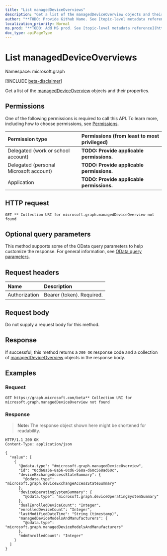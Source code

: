```yaml
---
title: "List managedDeviceOverviews"
description: "Get a list of the managedDeviceOverview objects and their properties."
author: "**TODO: Provide Github Name. See [topic-level metadata reference](https://msgo.azurewebsites.net/add/document/guidelines/metadata.html#topic-level-metadata)**"
localization_priority: Normal
ms.prod: "**TODO: Add MS prod. See [topic-level metadata reference](https://msgo.azurewebsites.net/add/document/guidelines/metadata.html#topic-level-metadata)**"
doc_type: apiPageType
---
```


# List managedDeviceOverviews
Namespace: microsoft.graph

[!INCLUDE [beta-disclaimer](../../includes/beta-disclaimer.md)]

Get a list of the [managedDeviceOverview](../resources/manageddeviceoverview.md) objects and their properties.

## Permissions
One of the following permissions is required to call this API. To learn more, including how to choose permissions, see [Permissions](/graph/permissions-reference).

|Permission type|Permissions (from least to most privileged)|
|:---|:---|
|Delegated (work or school account)|**TODO: Provide applicable permissions.**|
|Delegated (personal Microsoft account)|**TODO: Provide applicable permissions.**|
|Application|**TODO: Provide applicable permissions.**|

## HTTP request

<!-- {
  "blockType": "ignored"
}
-->
``` http
GET ** Collection URI for microsoft.graph.managedDeviceOverview not found
```

## Optional query parameters
This method supports some of the OData query parameters to help customize the response. For general information, see [OData query parameters](/graph/query-parameters).

## Request headers
|Name|Description|
|:---|:---|
|Authorization|Bearer {token}. Required.|

## Request body
Do not supply a request body for this method.

## Response

If successful, this method returns a `200 OK` response code and a collection of [managedDeviceOverview](../resources/manageddeviceoverview.md) objects in the response body.

## Examples

### Request
<!-- {
  "blockType": "request",
  "name": "list_manageddeviceoverview"
}
-->
``` http
GET https://graph.microsoft.com/beta** Collection URI for microsoft.graph.managedDeviceOverview not found
```


### Response
>**Note:** The response object shown here might be shortened for readability.
<!-- {
  "blockType": "response",
  "truncated": true,
  "@odata.type": "Collection(microsoft.graph.managedDeviceOverview)"
}
-->
``` http
HTTP/1.1 200 OK
Content-Type: application/json

{
  "value": [
    {
      "@odata.type": "#microsoft.graph.managedDeviceOverview",
      "id": "0cd68a56-8a56-0cd6-568a-d60c568ad60c",
      "deviceExchangeAccessStateSummary": {
        "@odata.type": "microsoft.graph.deviceExchangeAccessStateSummary"
      },
      "deviceOperatingSystemSummary": {
        "@odata.type": "microsoft.graph.deviceOperatingSystemSummary"
      },
      "dualEnrolledDeviceCount": "Integer",
      "enrolledDeviceCount": "Integer",
      "lastModifiedDateTime": "String (timestamp)",
      "managedDeviceModelsAndManufacturers": {
        "@odata.type": "microsoft.graph.managedDeviceModelsAndManufacturers"
      },
      "mdmEnrolledCount": "Integer"
    }
  ]
}
```

